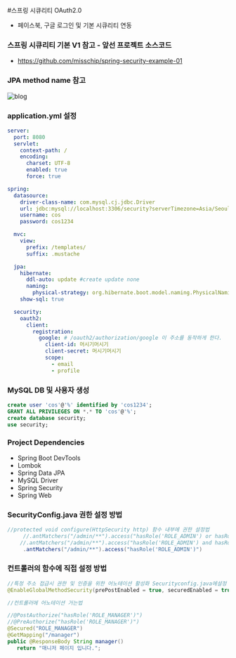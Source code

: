  #스프링 시큐리티  OAuth2.0
  - 페이스북, 구글 로그인 및 기본 시큐리티 연동


### 스프링 시큐리티 기본  V1 참고 - 앞선 프로젝트 소스코드
 - https://github.com/misschip/spring-security-example-01

### JPA method name 참고

![blog](https://postfiles.pstatic.net/MjAyMDA4MDRfMTU1/MDAxNTk2NTA2ODAyMTgx.Qoff6FQ1RJyGw83meuDXT5J5e-Ac1WwSJMH2wf1l1Swg.KinVePXqdUOeyDYYRp4aguwTsxF0OBQB64LNUYTJRRgg.PNG.getinthere/Screenshot_26.png?type=w773)


### application.yml 설정

```yml
server:
  port: 8080
  servlet:
    context-path: /
    encoding:
      charset: UTF-8
      enabled: true
      force: true

spring:
  datasource:
    driver-class-name: com.mysql.cj.jdbc.Driver
    url: jdbc:mysql://localhost:3306/security?serverTimezone=Asia/Seoul
    username: cos
    password: cos1234

  mvc:
    view:
      prefix: /templates/
      suffix: .mustache

  jpa:
    hibernate:
      ddl-auto: update #create update none
      naming:
        physical-strategy: org.hibernate.boot.model.naming.PhysicalNamingStrategyStandardImpl
    show-sql: true

  security:
    oauth2:
      client:
        registration:
          google: # /oauth2/authorization/google 이 주소를 동작하게 한다.
            client-id: 머시기머시기
            client-secret: 머시기머시기
            scope:
              - email
              - profile
```
 

### MySQL DB 및 사용자 생성
```sql
create user 'cos'@'%' identified by 'cos1234';
GRANT ALL PRIVILEGES ON *.* TO 'cos'@'%';
create database security;
use security;
```

### Project Dependencies
 - Spring Boot DevTools
 - Lombok
 - Spring Data JPA
 - MySQL Driver
 - Spring Security
 - Spring Web
 


### SecurityConfig.java 권한 설정 방법

```java
//protected void configure(HttpSecurity http) 함수 내부에 권한 설정법 
     //.antMatchers("/admin/**").access("hasRole('ROLE_ADMIN') or hasRole('ROLE_USER')")
    //.antMatchers("/admin/**").access("hasRole('ROLE_ADMIN') and hasRole('ROLE_USER')")
     .antMatchers("/admin/**").access("hasRole('ROLE_ADMIN')")
```

### 컨트롤러의 함수에 직접 설정 방법

```java
//특정 주소 접급시 권한 및 인증을 위한 어노테이션 활성화 Securityconfig.java에설정 
@EnableGlobalMethodSecurity(prePostEnabled = true, securedEnabled = true)

//컨트롤러에 어노테이션 거는법

//@PostAuthorize("hasRole('ROLE_MANAGER')")
//@PreAuthorize("hasRole('ROLE_MANAGER')")
@Secured("ROLE_MANAGER")
@GetMapping("/manager")
public @ResponseBody String manager() 
   return "매니저 페이지 입니다.";
   
```